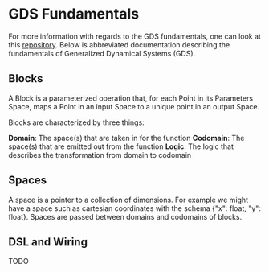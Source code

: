 # GDS Fundamentals

For more information with regards to the GDS fundamentals, one can look at this [repository](https://github.com/BlockScience/GDS-MSML-cadCAD). Below is abbreviated documentation describing the fundamentals of Generalized Dynamical Systems (GDS).

## Blocks

A Block is a parameterized operation that, for each Point in its Parameters Space, maps a Point in an input Space to a unique point in an output Space.	

Blocks are characterized by three things:

**Domain**: The space(s) that are taken in for the function
**Codomain**: The space(s) that are emitted out from the function
**Logic**: The logic that describes the transformation from domain to codomain

## Spaces

A space is a pointer to a collection of dimensions.	For example we might have a space such as cartesian coordinates with the schema {"x": float, "y": float}. Spaces are passed between domains and codomains of blocks.

## DSL and Wiring

TODO